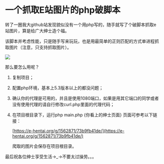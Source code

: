 # 一个抓取E站图片的php破脚本

转了一圈我大github站发现貌似没有一个用php写的，随手就写了个破脚本抓取e站图片，算是给广大绅士造个福。

该脚本并考虑性能，只是随手写来玩玩，也是用最简单的正则匹配的方式单进程抓取图片（注意，只支持抓取图片）。

![](https://img3.doubanio.com/view/thing_review/l/public/2189725.webp)

那么要怎么用呢？

1. 复制项目；

2. 配置php环境，基本上5.3版本以上的都没问题；

3. 确认你的代理是可用的，并且是使用1080端口，如果是用其它端口的同学或者没有使用代理的请自行修改curl.php里面的代理代码；

4. 在项目根目录下，运行php main.php {你看上的绅士页面} 页面可参考以下链接：

   [https://e-hentai.org/g/1562871/73b9fb41de/](https://e-hentai.org/g/1562871/73b9fb41de/)

   爬取的图片会保存在项目根目录。

最后祝各位绅士享受生活→_→不要太过操劳。。。